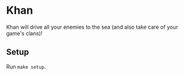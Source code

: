 # Khan

Khan will drive all your enemies to the sea (and also take care of your game's clans)!

## Setup

Run `make setup`.
